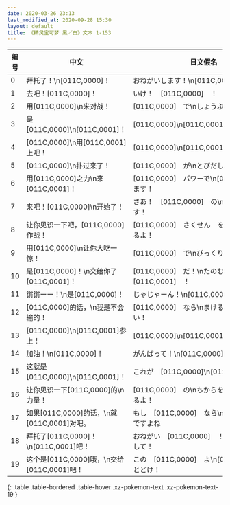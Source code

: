 ```yaml
---
date: 2020-03-26 23:13
last_modified_at: 2020-09-28 15:30
layout: default
title: 《精灵宝可梦 黑／白》文本 1-153
---
```

| 编号 | 中文 | 日文假名 | 日文汉字 |
| ---- | ---- | ---- | --- |
| 0 | 拜托了！\n[011C,0000]！ | おねがいします！\n[011C,0000] | おねがいします！\n[011C,0000] |
| 1 | 去吧！[011C,0000]！ | いけ！　[011C,0000]　！ | いけ！　[011C,0000]　！ |
| 2 | 用[011C,0000]\n来对战！ | [011C,0000]　で\nしょうぶ　です！ | [011C,0000]　で\nしょうぶ　です！ |
| 3 | 是[011C,0000]\n[011C,0001]！ | [011C,0000]\n[011C,0001]　です | [011C,0000]\n[011C,0001]　です |
| 4 | [011C,0000]\n用[011C,0001]上吧！ | [011C,0000]\n[011C,0001]　で　いくよ！ | [011C,0000]\n[011C,0001]　で　いくよ！ |
| 5 | [011C,0000]\n扑过来了！ | [011C,0000]　が\nとびだして　きた！ | [011C,0000]　が\nとびだして　きた！ |
| 6 | 用[011C,0000]之力\n来[011C,0001]！ | [011C,0000]　パワーで\n[011C,0001]　します！ | [011C,0000]　パワーで\n[011C,0001]　します！ |
| 7 | 来吧！[011C,0000]\n开始了！ | さあ！　[011C,0000]　の\nはじまり　です！ | さあ！　[011C,0000]　の\nはじまり　です！ |
| 8 | 让你见识一下吧，[011C,0000]作战！ | [011C,0000]　さくせん　を\nみせて　あげるよ！ | [011C,0000]　さくせん　を\nみせて　あげるよ！ |
| 9 | 用[011C,0000]\n让你大吃一惊！ | [011C,0000]　で\nびっくり　させるよ！ | [011C,0000]　で\nびっくり　させるよ！ |
| 10 | 是[011C,0000]！\n交给你了[011C,0001]！ | [011C,0000]　だ！\nたのむよ　[011C,0001]　！ | [011C,0000]　だ！\nたのむよ　[011C,0001]　！ |
| 11 | 锵锵ーー！\n是[011C,0000]！ | じゃじゃーん！\n[011C,0000]　です！ | じゃじゃーん！\n[011C,0000]　です！ |
| 12 | [011C,0000]的话，\n我是不会输的！ | [011C,0000]　なら\nまける　きが　しない！ | [011C,0000]　なら\nまける　きが　しない！ |
| 13 | [011C,0000]\n[011C,0001]参上！ | [011C,0000]\n[011C,0001]　さんじょう！ | [011C,0000]\n[011C,0001]　さんじょう！ |
| 14 | 加油！\n[011C,0000]！ | がんばって！\n[011C,0000]　！ | がんばって！\n[011C,0000]　！ |
| 15 | 这就是[011C,0000]\n[011C,0001]！ | これが　[011C,0000]\n[011C,0001]　！　　　　　 | これが　[011C,0000]\n[011C,0001]　！　　　　　 |
| 16 | 让你见识一下[011C,0000]的\n力量！ | [011C,0000]　の\nちからを　みせて　あげるよ！ | [011C,0000]　の\nちからを　みせて　あげるよ！ |
| 17 | 如果[011C,0000]的话，\n就[011C,0001]对吧。 | もし　[011C,0000]　なら\n[011C,0001]　ですよね | もし　[011C,0000]　なら\n[011C,0001]　ですよね |
| 18 | 拜托了[011C,0000]！\n[011C,0001]吧！ | おねがい　[011C,0000]　！\n[011C,0001]　して！ | おねがい　[011C,0000]　！\n[011C,0001]　して！ |
| 19 | 这个是[011C,0000]哦，\n交给[011C,0001]吧！ | この　[011C,0000]　よ\n[011C,0001]　に　とどけ！ | この　[011C,0000]　よ\n[011C,0001]　に　とどけ！ |
{: .table .table-bordered .table-hover .xz-pokemon-text .xz-pokemon-text-19 }